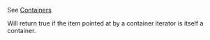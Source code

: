 See [Containers](Containers.md)

Will return true if the item pointed at by a container iterator is itself a container.